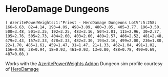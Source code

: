 # HeroDamage Dungeons
```
( AzeritePowerWeights:1:"Priest - HeroDamage Dungeons LotV":5:258: 166=6.63, 82=4.14, 193=4.09, 498=3.89, 480=3.85, 405=3.77, 196=3.50, 500=3.48, 501=3.35, 192=3.25, 483=3.16, 504=3.01, 115=2.96, 30=2.77, 195=2.76, 505=2.73, 404=2.60, 403=2.60, 489=2.57, 486=2.52, 481=2.48, 479=2.43, 157=2.33, 478=2.33, 482=2.30, 194=2.16, 499=2.00, 236=1.80, 22=1.70, 485=1.61, 459=1.47, 31=1.47, 21=1.33, 462=1.04, 491=1.02, 156=0.98, 38=0.94, 18=0.93, 461=0.93, 13=0.80, 488=0.78, 490=0.69, 487=0.08,)
```

 Works with the [AzeritePowerWeights Addon](https://wow.curseforge.com/projects/azeritepowerweights)
 Dungeon sim profile courtesy of [HeroDamage](https://www.herodamage.com/)
